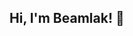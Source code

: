 ## Hi, I'm Beamlak! 👋

<!--
**BeamlakTekle/BeamlakTekle** is a ✨ _special_ ✨ repository because its `README.md` (this file) appears on your GitHub profile.

Here are some ideas to get you started:
🎓 Senior at Truman State University majoring in Computer Science with a Statistics minor
🔍 Aspiring Data Scientist and Software Engineer | Machine Learning & Social Impact Enthusiast
I’m passionate about solving real-world problems through data, machine learning, and tech for good. I’ve grown my technical and leadership skills as a Break Through Tech AI Fellow, CodePath Tech Fellow, and Girls Who Code Leadership Academy Fellow. I'm currently focusing on building data-driven web applications and ML models to create meaningful impact.

I’m actively seeking an internship where I can contribute to real-world projects, learn from experienced professionals, and grow in the fields of AI, ML, or software development. If you know of any opportunities, let me know!


🛠 Tech Stack
Languages: Python, C++
Data & ML: Pandas, NumPy, scikit-learn, TensorFlow
Web Dev: HTML, CSS, JavaScript, React, Flask
Tools: Jupyter Notebooks, VSCode, Replit, Microsoft Excel, MySQL Workbench, Git/GitHub, Google Colab
Databases: SQL, MySQL


🚀 Projects
1. Equalsphere – Gender Equality Advocacy Platform
Designed and developed a responsive web app guiding women in developing countries to educational, healthcare, and employment resources.
Tech Stack: HTML, CSS, JavaScript, React


📫 How to Reach Me: 
Email: bamitekle@gmail.com
LinkedIn: linkedin.com/in/beamlak-tekle/


- 🔭 I’m currently working on ...
- 🌱 I’m currently learning ...
- 👯 I’m looking to collaborate on ...
- 🤔 I’m looking for help with ...
- 💬 Ask me about ...

- 😄 Pronouns: ...
- ⚡ Fun fact: ...
-->
